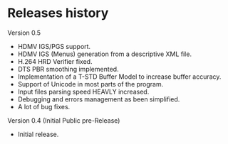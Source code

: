 # Releases history

Version 0.5
- HDMV IGS/PGS support.
- HDMV IGS (Menus) generation from a descriptive XML file.
- H.264 HRD Verifier fixed.
- DTS PBR smoothing implemented.
- Implementation of a T-STD Buffer Model to increase buffer accuracy.
- Support of Unicode in most parts of the program.
- Input files parsing speed HEAVLY increased.
- Debugging and errors management as been simplified.
- A lot of bug fixes.

Version 0.4 (Initial Public pre-Release)
- Initial release.
